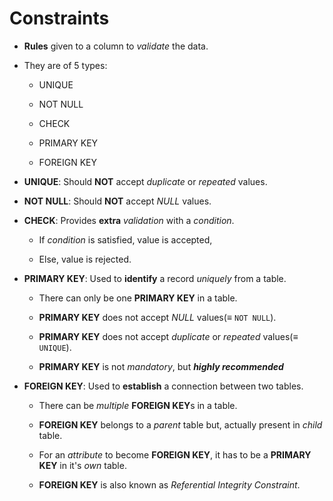 # Constraints

- **Rules** given to a column to *validate* the data.

- They are of 5 types:
  
  - UNIQUE
  
  - NOT NULL
  
  - CHECK
  
  - PRIMARY KEY
  
  - FOREIGN KEY

- **UNIQUE**: Should **NOT** accept *duplicate* or *repeated* values.

- **NOT NULL**: Should **NOT** accept *NULL* values.

- **CHECK**:  Provides **extra** *validation* with a *condition*.
  
  - If *condition* is satisfied, value is accepted,
  
  - Else, value is rejected.

- **PRIMARY KEY**: Used to **identify** a record *uniquely* from a table.
  
  - There can only be one **PRIMARY KEY** in a table.
  
  - **PRIMARY KEY** does not accept *NULL* values($\equiv$ `NOT NULL`).
  
  - **PRIMARY KEY** does not accept *duplicate* or *repeated* values($\equiv$ `UNIQUE`).
  
  - **PRIMARY KEY** is not *mandatory*, but ***highly recommended***

- **FOREIGN KEY**: Used to **establish** a connection between two tables.
  
  - There can be *multiple* **FOREIGN KEY**s in a table.
  
  - **FOREIGN KEY** belongs to a *parent* table but, actually present in *child* table.
  
  - For an *attribute* to become **FOREIGN KEY**, it has to be a **PRIMARY KEY** in it's *own* table.
  
  - **FOREIGN KEY** is also known as *Referential Integrity Constraint*.
